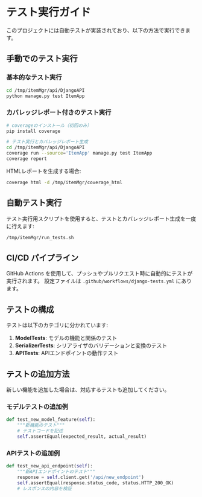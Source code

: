 # テスト実行ガイド

このプロジェクトには自動テストが実装されており、以下の方法で実行できます。

## 手動でのテスト実行

### 基本的なテスト実行

```bash
cd /tmp/itemMgr/api/DjangoAPI
python manage.py test ItemApp
```

### カバレッジレポート付きのテスト実行

```bash
# coverageのインストール（初回のみ）
pip install coverage

# テスト実行とカバレッジレポート生成
cd /tmp/itemMgr/api/DjangoAPI
coverage run --source='ItemApp' manage.py test ItemApp
coverage report
```

HTMLレポートを生成する場合:

```bash
coverage html -d /tmp/itemMgr/coverage_html
```

## 自動テスト実行

テスト実行用スクリプトを使用すると、テストとカバレッジレポート生成を一度に行えます:

```bash
/tmp/itemMgr/run_tests.sh
```

## CI/CD パイプライン

GitHub Actions を使用して、プッシュやプルリクエスト時に自動的にテストが実行されます。
設定ファイルは `.github/workflows/django-tests.yml` にあります。

## テストの構成

テストは以下のカテゴリに分かれています:

1. **ModelTests**: モデルの機能と関係のテスト
2. **SerializerTests**: シリアライザのバリデーションと変換のテスト
3. **APITests**: APIエンドポイントの動作テスト

## テストの追加方法

新しい機能を追加した場合は、対応するテストも追加してください。

### モデルテストの追加例

```python
def test_new_model_feature(self):
    """新機能のテスト"""
    # テストコードを記述
    self.assertEqual(expected_result, actual_result)
```

### APIテストの追加例

```python
def test_new_api_endpoint(self):
    """新APIエンドポイントのテスト"""
    response = self.client.get('/api/new_endpoint')
    self.assertEqual(response.status_code, status.HTTP_200_OK)
    # レスポンスの内容を検証
```
